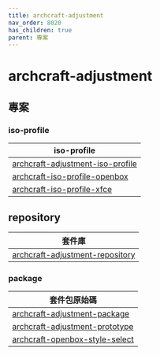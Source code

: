 ```yaml
---
title: archcraft-adjustment
nav_order: 8020
has_children: true
parent: 專案
---
```


# archcraft-adjustment


## 專案

### iso-profile

| iso-profile |
| --- |
| [archcraft-adjustment-iso-profile](https://github.com/samwhelp/archcraft-adjustment-iso-profile) |
| [archcraft-iso-profile-openbox](https://github.com/samwhelp/archcraft-iso-profile-openbox) |
| [archcraft-iso-profile-xfce](https://github.com/samwhelp/archcraft-iso-profile-xfce) |

## repository

| 套件庫 |
| --- |
| [archcraft-adjustment-repository](https://github.com/samwhelp/archcraft-adjustment-repository) |

### package

| 套件包原始碼 |
| --- |
| [archcraft-adjustment-package](https://github.com/samwhelp/archcraft-adjustment-package) |
| [archcraft-adjustment-prototype](https://github.com/samwhelp/archcraft-adjustment-prototype) |
| [archcraft-openbox-style-select](https://github.com/samwhelp/archcraft-openbox-style-select) |
